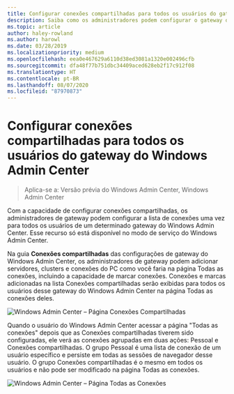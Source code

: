 ```yaml
---
title: Configurar conexões compartilhadas para todos os usuários do gateway do Windows Admin Center
description: Saiba como os administradores podem configurar o gateway do Windows Admin Center (Project Honolulu) uma vez para permitir que todos os usuários compartilhem uma lista única de conexões.
ms.topic: article
author: haley-rowland
ms.author: harowl
ms.date: 03/28/2019
ms.localizationpriority: medium
ms.openlocfilehash: eea0e467629a6110d38ed3081a1320e002496cfb
ms.sourcegitcommit: dfa48f77b751dbc34409aced628eb2f17c912f08
ms.translationtype: HT
ms.contentlocale: pt-BR
ms.lasthandoff: 08/07/2020
ms.locfileid: "87970873"
---
```

# <a name="configure-shared-connections-for-all-users-of-the-windows-admin-center-gateway"></a>Configurar conexões compartilhadas para todos os usuários do gateway do Windows Admin Center

> Aplica-se a: Versão prévia do Windows Admin Center, Windows Admin Center

Com a capacidade de configurar conexões compartilhadas, os administradores de gateway podem configurar a lista de conexões uma vez para todos os usuários de um determinado gateway do Windows Admin Center. Esse recurso só está disponível no modo de serviço do Windows Admin Center.

Na guia **Conexões compartilhadas** das configurações de gateway do Windows Admin Center, os administradores de gateway podem adicionar servidores, clusters e conexões do PC como você faria na página Todas as conexões, incluindo a capacidade de marcar conexões. Conexões e marcas adicionadas na lista Conexões compartilhadas serão exibidas para todos os usuários desse gateway do Windows Admin Center na página Todas as conexões deles.

![Windows Admin Center – Página Conexões Compartilhadas](../media/shared-cnxns-1.png)

Quando o usuário do Windows Admin Center acessar a página "Todas as conexões" depois que as Conexões compartilhadas tiverem sido configuradas, ele verá as conexões agrupadas em duas ações: Pessoal e Conexões compartilhadas. O grupo Pessoal é uma lista de conexão de um usuário específico e persiste em todas as sessões de navegador desse usuário. O grupo Conexões compartilhadas é o mesmo em todos os usuários e não pode ser modificado na página Todas as conexões.

![Windows Admin Center – Página Todas as Conexões](../media/shared-cnxns-2.png)
